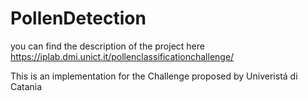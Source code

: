 # PollenDetection
you can find the description of the project here https://iplab.dmi.unict.it/pollenclassificationchallenge/

This is an implementation for the Challenge proposed by Univeristá di Catania

